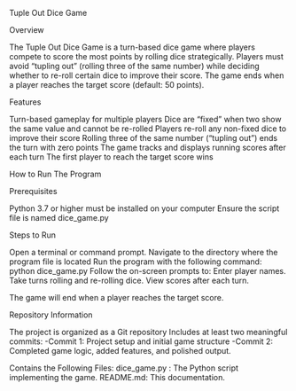 Tuple Out Dice Game

Overview

The Tuple Out Dice Game is a turn-based dice game where players compete to score the most points by rolling dice strategically. Players must avoid “tupling out” (rolling three of the same number) while deciding whether to re-roll certain dice to improve their score. The game ends when a player reaches the target score (default: 50 points).

Features

Turn-based gameplay for multiple players
Dice are “fixed” when two show the same value and cannot be re-rolled
Players re-roll any non-fixed dice to improve their score
Rolling three of the same number (“tupling out”) ends the turn with zero points
The game tracks and displays running scores after each turn
The first player to reach the target score wins

How to Run The Program

Prerequisites

Python 3.7 or higher must be installed on your computer
Ensure the script file is named dice_game.py

Steps to Run

Open a terminal or command prompt.
Navigate to the directory where the program file is located
Run the program with the following command: python dice_game.py
Follow the on-screen prompts to:
Enter player names.
Take turns rolling and re-rolling dice.
View scores after each turn.

The game will end when a player reaches the target score.

Repository Information

The project is organized as a Git repository
Includes at least two meaningful commits:
-Commit 1: Project setup and initial game structure
-Commit 2: Completed game logic, added features, and polished output.


Contains the Following Files:
dice_game.py : The Python script implementing the game.
README.md: This documentation. 

